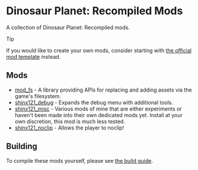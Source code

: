 # Dinosaur Planet: Recompiled Mods
A collection of Dinosaur Planet: Recompiled mods.

> [!TIP]
> If you would like to create your own mods, consider starting with [the official mod template](https://github.com/Francessco121/dino-recomp-mod-template) instead.

## Mods
- [mod_fs](./mod_fs/) - A library providing APIs for replacing and adding assets via the game's filesystem.
- [shinx121_debug](./shinx121_debug/) - Expands the debug menu with additional tools.
- [shinx121_misc](./shinx121_misc/) - Various mods of mine that are either experiments or haven't been made into their own dedicated mods yet. Install at your own discretion, this mod is much less tested.
- [shinx121_noclip](./shinx121_noclip/) - Allows the player to noclip!

## Building
To compile these mods yourself, please see [the build guide](./BUILDING.md).
